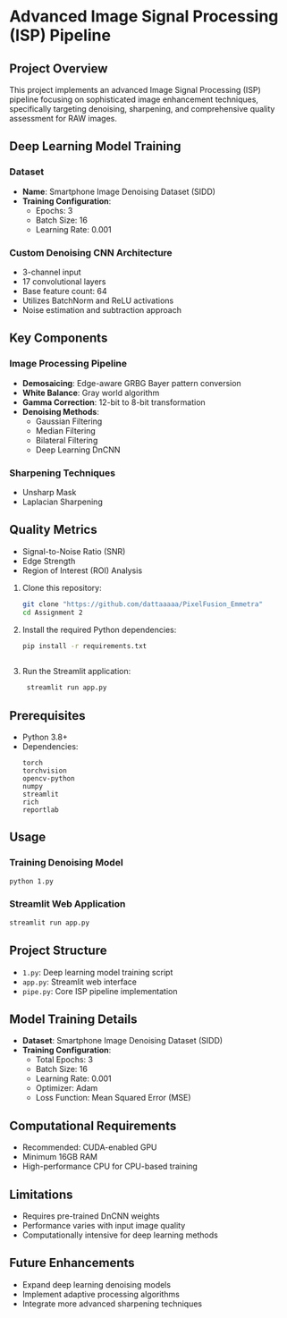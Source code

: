 # Advanced Image Signal Processing (ISP) Pipeline

## Project Overview
This project implements an advanced Image Signal Processing (ISP) pipeline focusing on sophisticated image enhancement techniques, specifically targeting denoising, sharpening, and comprehensive quality assessment for RAW images.

## Deep Learning Model Training

### Dataset
- **Name**: Smartphone Image Denoising Dataset (SIDD)
- **Training Configuration**:
  - Epochs: 3
  - Batch Size: 16
  - Learning Rate: 0.001

### Custom Denoising CNN Architecture
- 3-channel input
- 17 convolutional layers
- Base feature count: 64
- Utilizes BatchNorm and ReLU activations
- Noise estimation and subtraction approach

## Key Components

### Image Processing Pipeline
- **Demosaicing**: Edge-aware GRBG Bayer pattern conversion
- **White Balance**: Gray world algorithm 
- **Gamma Correction**: 12-bit to 8-bit transformation
- **Denoising Methods**:
  - Gaussian Filtering
  - Median Filtering
  - Bilateral Filtering
  - Deep Learning DnCNN

### Sharpening Techniques
- Unsharp Mask
- Laplacian Sharpening

## Quality Metrics
- Signal-to-Noise Ratio (SNR)
- Edge Strength
- Region of Interest (ROI) Analysis

1. Clone this repository:
   ```bash
   git clone "https://github.com/dattaaaaa/PixelFusion_Emmetra"
   cd Assignment 2
   
2. Install the required Python dependencies:
    ```bash
   pip install -r requirements.txt
  
3. Run the Streamlit application:
   ```bash
    streamlit run app.py


## Prerequisites
- Python 3.8+
- Dependencies:
  ```
  torch
  torchvision
  opencv-python
  numpy
  streamlit
  rich
  reportlab
  ```

## Usage

### Training Denoising Model
```bash
python 1.py
```

### Streamlit Web Application
```bash
streamlit run app.py
```

## Project Structure
- `1.py`: Deep learning model training script
- `app.py`: Streamlit web interface
- `pipe.py`: Core ISP pipeline implementation

## Model Training Details
- **Dataset**: Smartphone Image Denoising Dataset (SIDD)
- **Training Configuration**:
  - Total Epochs: 3
  - Batch Size: 16
  - Learning Rate: 0.001
  - Optimizer: Adam
  - Loss Function: Mean Squared Error (MSE)

## Computational Requirements
- Recommended: CUDA-enabled GPU
- Minimum 16GB RAM
- High-performance CPU for CPU-based training

## Limitations
- Requires pre-trained DnCNN weights
- Performance varies with input image quality
- Computationally intensive for deep learning methods

## Future Enhancements
- Expand deep learning denoising models
- Implement adaptive processing algorithms
- Integrate more advanced sharpening techniques
